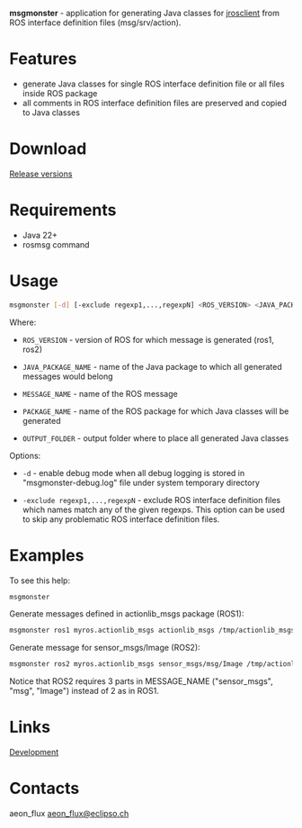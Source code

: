 **msgmonster** - application for generating Java classes for [jrosclient](https://github.com/lambdaprime/jrosclient) from ROS interface definition files (msg/srv/action).

# Features

- generate Java classes for single ROS interface definition file or all files inside ROS package
- all comments in ROS interface definition files are preserved and copied to Java classes

# Download

[Release versions](msgmonster/release/CHANGELOG.md)

# Requirements

- Java 22+
- rosmsg command

# Usage

```bash
msgmonster [-d] [-exclude regexp1,...,regexpN] <ROS_VERSION> <JAVA_PACKAGE_NAME> < PACKAGE_NAME | MESSAGE_NAME > <OUTPUT_FOLDER>
```

Where: 

- `ROS_VERSION` - version of ROS for which message is generated (ros1, ros2)

- `JAVA_PACKAGE_NAME` - name of the Java package to which all generated messages would belong

- `MESSAGE_NAME` - name of the ROS message

- `PACKAGE_NAME` - name of the ROS package for which Java classes will be generated

- `OUTPUT_FOLDER` - output folder where to place all generated Java classes

Options:

- `-d` - enable debug mode when all debug logging is stored in "msgmonster-debug.log" file under system temporary directory

- `-exclude regexp1,...,regexpN` - exclude ROS interface definition files which names match any of the given regexps. This option can be used to skip any problematic ROS interface definition files.

# Examples

To see this help:

``` bash
msgmonster
```
Generate messages defined in actionlib_msgs package (ROS1):

``` bash
msgmonster ros1 myros.actionlib_msgs actionlib_msgs /tmp/actionlib_msgs
```

Generate message for sensor_msgs/Image (ROS2):

``` bash
msgmonster ros2 myros.actionlib_msgs sensor_msgs/msg/Image /tmp/actionlib_msgs
```

Notice that ROS2 requires 3 parts in MESSAGE_NAME ("sensor_msgs", "msg", "Image") instead of 2 as in ROS1.

# Links

[Development](DEVELOPMENT.md)

# Contacts

aeon_flux <aeon_flux@eclipso.ch>
